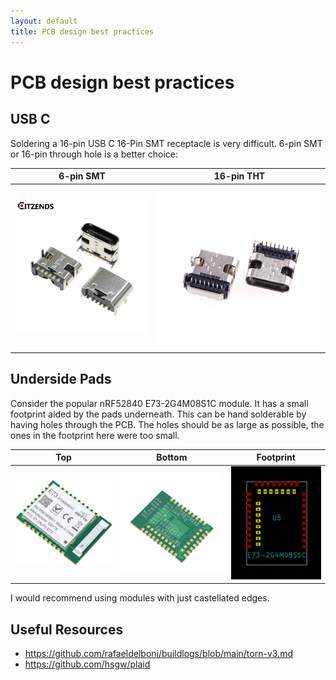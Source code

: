 ```yaml
---
layout: default
title: PCB design best practices 
---
```


# PCB design best practices

## USB C
Soldering a 16-pin USB C 16-Pin SMT receptacle is very difficult.
6-pin SMT or 16-pin through hole is a better choice:

| 6-pin SMT | 16-pin THT | 
| :-------------: |:-------------:| 
| [![](images/10pcs-lot-Type-C-6-Pin-USB-SMT-Socket-Connector-USB-3-1-Type-C-Female.jpg_Q90.jpg)](https://www.aliexpress.com/item/4000896345613.html?spm=a2g0o.productlist.0.0.73054a2aPJUuTl&algo_pvid=d5f3049e-9c74-497e-a3ea-b00348b9c7cd&algo_expid=d5f3049e-9c74-497e-a3ea-b00348b9c7cd-4&btsid=0b0a050116187473309053224e7a47&ws_ab_test=searchweb0_0,searchweb201602_,searchweb201603_) | [![](images/10-pcs-USB-Type-C-3-1-Receptacle-16-Pin-DIP-Horizontal-Edge-PCB-Connector-Female.jpg_Q90.jpg)](https://www.aliexpress.com/item/4000967090640.html?spm=a2g0o.productlist.0.0.73054a2aPJUuTl&algo_pvid=d5f3049e-9c74-497e-a3ea-b00348b9c7cd&algo_expid=d5f3049e-9c74-497e-a3ea-b00348b9c7cd-9&btsid=0b0a050116187473309053224e7a47&ws_ab_test=searchweb0_0,searchweb201602_,searchweb201603_) | 

## Underside Pads
Consider the popular nRF52840 E73-2G4M08S1C module.
It has a small footprint aided by the pads underneath.
This can be hand solderable by having holes through the PCB.
The holes should be as large as possible, the ones in the footprint here were too small.

| Top | Bottom | Footprint |
| :---: | :---: | :---:|
| ![](images/e73_top.jpg) | ![](images/e73_bottom.jpg) | ![](images/e73_footprint.jpg) |

I would recommend using modules with just castellated edges.

## Useful Resources
- https://github.com/rafaeldelboni/buildlogs/blob/main/torn-v3.md
- https://github.com/hsgw/plaid